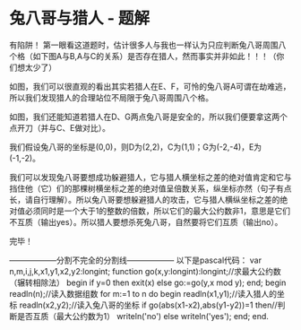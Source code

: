 # 兔八哥与猎人 - 题解

有陷阱！
第一眼看这道题时，估计很多人与我也一样认为只应判断兔八哥周围八个格（如下图A与B,A与C的关系）是否存在猎人，然而事实并非如此！！！（你们想太少了）



如图，我们可以很直观的看出其实若猎人在E、F，可怜的兔八哥A可谓在劫难逃，所以我们发现猎人的合理站位不局限于兔八哥周围八个格。


如图，我们还能知道若猎人在D、G两点兔八哥是安全的，所以我们便要拿这两个点开刀（并与C、E做对比）。


我们假设兔八哥的坐标是(0,0)，则D为(2,2)，C为(1,1)；G为(-2,-4)，E为(-1,-2)。


我们可以发现兔八哥要想成功躲避猎人，它与猎人横坐标之差的绝对值肯定和它与挡住他（它）们的那棵树横坐标之差的绝对值呈倍数关系，纵坐标亦然（句子有点长，请自行理解）。所以兔八哥要想躲避猎人的攻击，它与猎人横纵坐标之差的绝对值必须同时是一个大于1的整数的倍数，所以它们的最大公约数非1，意思是它们不互质（输出yes）。所以猎人要想杀死兔八哥，自然要将它们互质（输出no）。


完毕！


——————分割不完全的分割线——————
以下是pascal代码：
var n,m,i,j,k,x1,y1,x2,y2:longint;
function go(x,y:longint):longint;//求最大公约数（辗转相除法）
begin
  if y=0 then
  exit(x)
  else
  go:=go(y,x mod y);
end;
begin
  readln(n);//读入数据组数
  for m:=1 to n do
  begin
    readln(x1,y1);//读入猎人的坐标
    readln(x2,y2);//读入兔八哥的坐标
    if go(abs(x1-x2),abs(y1-y2))=1 then//判断是否互质（最大公约数为1）
    writeln('no')
    else
    writeln('yes');
  end;
end.

 